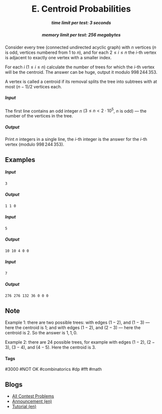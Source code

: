 <h1 style='text-align: center;'> E. Centroid Probabilities</h1>

<h5 style='text-align: center;'>time limit per test: 3 seconds</h5>
<h5 style='text-align: center;'>memory limit per test: 256 megabytes</h5>

Consider every tree (connected undirected acyclic graph) with $n$ vertices ($n$ is odd, vertices numbered from $1$ to $n$), and for each $2 \le i \le n$ the $i$-th vertex is adjacent to exactly one vertex with a smaller index.

For each $i$ ($1 \le i \le n$) calculate the number of trees for which the $i$-th vertex will be the centroid. The answer can be huge, output it modulo $998\,244\,353$.

A vertex is called a centroid if its removal splits the tree into subtrees with at most $(n-1)/2$ vertices each.

##### Input

The first line contains an odd integer $n$ ($3 \le n < 2 \cdot 10^5$, $n$ is odd) — the number of the vertices in the tree.

##### Output

Print $n$ integers in a single line, the $i$-th integer is the answer for the $i$-th vertex (modulo $998\,244\,353$).

## Examples

##### Input


```text
3
```
##### Output


```text
1 1 0 
```
##### Input


```text
5
```
##### Output


```text
10 10 4 0 0 
```
##### Input


```text
7
```
##### Output


```text
276 276 132 36 0 0 0 
```
## Note

Example $1$: there are two possible trees: with edges $(1-2)$, and $(1-3)$ — here the centroid is $1$; and with edges $(1-2)$, and $(2-3)$ — here the centroid is $2$. So the answer is $1, 1, 0$.

Example $2$: there are $24$ possible trees, for example with edges $(1-2)$, $(2-3)$, $(3-4)$, and $(4-5)$. Here the centroid is $3$.



#### Tags 

#3000 #NOT OK #combinatorics #dp #fft #math 

## Blogs
- [All Contest Problems](../Codeforces_Round_783_(Div._1).md)
- [Announcement (en)](../blogs/Announcement_(en).md)
- [Tutorial (en)](../blogs/Tutorial_(en).md)
